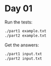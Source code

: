 Day 01
======

Run the tests:
```bash
./part1 example.txt
./part2 example.txt
```

Get the answers:
```bash
./part1 input.txt
./part2 input.txt
```
